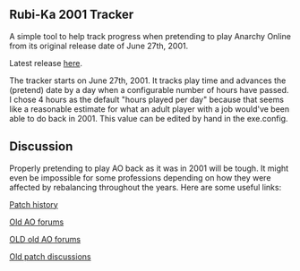Rubi-Ka 2001 Tracker
--------------------

A simple tool to help track progress when pretending to play Anarchy Online from its original release date of June 27th, 2001.

Latest release [here](https://github.com/davghouse/RubiKa2001Tracker/releases/tag/v1.0.0).

The tracker starts on June 27th, 2001. It tracks play time and advances the (pretend) date by a day when a configurable number of hours have passed. I chose 4 hours as the default "hours played per day" because that seems like a reasonable estimate for what an adult player with a job would've been able to do back in 2001. This value can be edited by hand in the exe.config.

Discussion
-----------
Properly pretending to play AO back as it was in 2001 will be tough. It might even be impossible for some professions depending on how they were affected by rebalancing throughout the years. Here are some useful links:

[Patch history](https://aoitems.com/history/)

[Old AO forums](https://forums-archive.anarchy-online.com/)

[OLD old AO forums](https://forums-archive.anarchy-online.com/forumdisplay.php?241-Old-AO-Forums)

[Old patch discussions](https://forums-archive.anarchy-online.com/forumdisplay.php?190-Next-patch)
